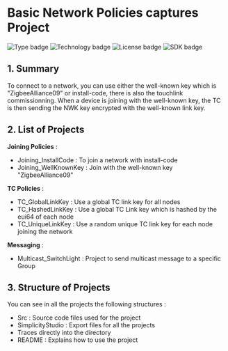 # Basic Network Policies captures Project
![Type badge](https://img.shields.io/badge/Type-Virtual%20application-green)
![Technology badge](https://img.shields.io/badge/Technology-Zigbee-green)
![License badge](https://img.shields.io/badge/License-Zlib-green)
![SDK badge](https://img.shields.io/badge/SDK-v4.1.0-green)
 
## 1. Summary
To connect to a network, you can use either the well-known key which is "ZigbeeAlliance09" or install-code, there is also the touchlink commissionning. When a device is joining with the well-known key, the TC is then sending the NWK key encrypted with the well-known link key. 

## 2. List of Projects
**Joining Policies** : 
* Joining_InstallCode : To join a network with install-code
* Joining_WellKnownKey : Join with the well-known key "ZigbeeAlliance09"

**TC Policies** :
* TC_GlobalLinkKey : Use a global TC link key for all nodes 
* TC_HashedLinkKey : Use a global TC Link key which is hashed by the eui64 of each node
* TC_UniqueLinkKey : Use a random unique TC link key for each node joining the network

**Messaging** :
* Multicast_SwitchLight : Project to send multicast message to a specific Group

## 3. Structure of Projects
You can see in all the projects the following structures : 
* Src : Source code files used for the project
* SimplicityStudio : Export files for all the projects
* Traces directly into the directory
* README : Explains how to use the project
